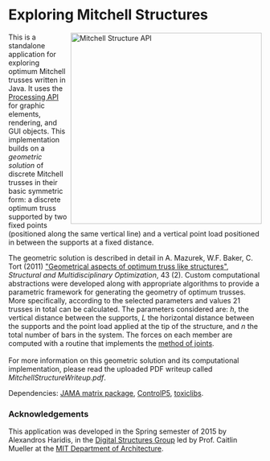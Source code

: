 <h1> Exploring Mitchell Structures </h1>

<p><img src="https://github.com/alexHaridis/MitchellTrussAPI/assets/9630033/d31a31bf-4345-451f-b429-25046c6fce3f" alt="Mitchell Structure API" width="380" align="Right"> 
This is a standalone application for exploring optimum Mitchell trusses written in Java. It uses the <a href="https://www.processing.org">Processing API</a> for graphic elements, rendering, and GUI objects. This implementation builds on a <em>geometric solution</em> of discrete Mitchell trusses in their basic symmetric form: a discrete optimum truss supported by two fixed points (positioned along the same vertical line) and a vertical point load positioned in between the supports at a fixed distance.</p>

<p>The geometric solution is described in detail in A. Mazurek, W.F. Baker, C. Tort (2011) <a href="http://link.springer.com/article/10.1007/s00158-010-0559-x">"Geometrical aspects of optimum truss like structures"</a>, <em>Structural and Multidisciplinary Optimization</em>, 43 (2). Custom computational abstractions were developed along with appropriate algorithms to provide a parametric framework for generating the geometry of optimum trusses. More specifically, according to the selected parameters and values 21 trusses in total can be calculated. The parameters considered are: <em>h</em>, the vertical distance between the supports, <em>L</em> the horizontal distance between the supports and the point load applied at the tip of the structure, and <em>n</em> the total number of bars in the system. The forces on each member are computed with a routine that implements the <a href="https://en.wikibooks.org/wiki/Statics/Method_of_Joints">method of joints</a>.<br><br>
For more information on this geometric solution and its computational implementation, please read the uploaded PDF writeup called <em>MitchellStructureWriteup.pdf</em>.</p>

<p>Dependencies: <a href="http://math.nist.gov/javanumerics/jama/">JAMA matrix package</a>, <a href="http://www.sojamo.de/libraries/controlP5/">ControlP5</a>, <a href="http://toxiclibs.org">toxiclibs</a>.
</p>

<h3> Acknowledgements </h3>
<p>This application was developed in the Spring semester of 2015 by Alexandros Haridis, in the <a href="http://digitalstructures.mit.edu/page/design" target="_blank">Digital Structures Group</a> led by Prof. Caitlin Mueller at the <a href="https://architecture.mit.edu/" target="_blank">MIT Department of Architecture</a>.</p>



